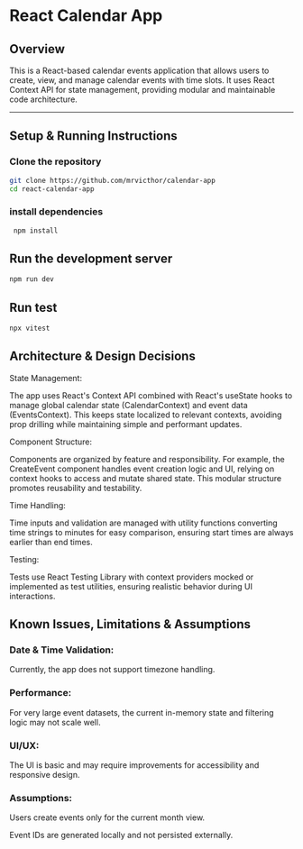 # React Calendar App

## Overview

This is a React-based calendar events application that allows users to create, view, and manage calendar events with time slots. It uses React Context API for state management, providing modular and maintainable code architecture.

---

## Setup & Running Instructions

### Clone the repository

```sh
git clone https://github.com/mrvicthor/calendar-app
cd react-calendar-app
```

### install dependencies

```sh
 npm install
```

## Run the development server

```sh
npm run dev
```

## Run test

```sh
npx vitest
```

## Architecture & Design Decisions

State Management:

The app uses React's Context API combined with React's useState hooks to manage global calendar state (CalendarContext) and event data (EventsContext). This keeps state localized to relevant contexts, avoiding prop drilling while maintaining simple and performant updates.

Component Structure:

Components are organized by feature and responsibility. For example, the CreateEvent component handles event creation logic and UI, relying on context hooks to access and mutate shared state. This modular structure promotes reusability and testability.

Time Handling:

Time inputs and validation are managed with utility functions converting time strings to minutes for easy comparison, ensuring start times are always earlier than end times.

Testing:

Tests use React Testing Library with context providers mocked or implemented as test utilities, ensuring realistic behavior during UI interactions.

## Known Issues, Limitations & Assumptions

### Date & Time Validation:

Currently, the app does not support timezone handling.

### Performance:

For very large event datasets, the current in-memory state and filtering logic may not scale well.

### UI/UX:

The UI is basic and may require improvements for accessibility and responsive design.

### Assumptions:

Users create events only for the current month view.

Event IDs are generated locally and not persisted externally.
